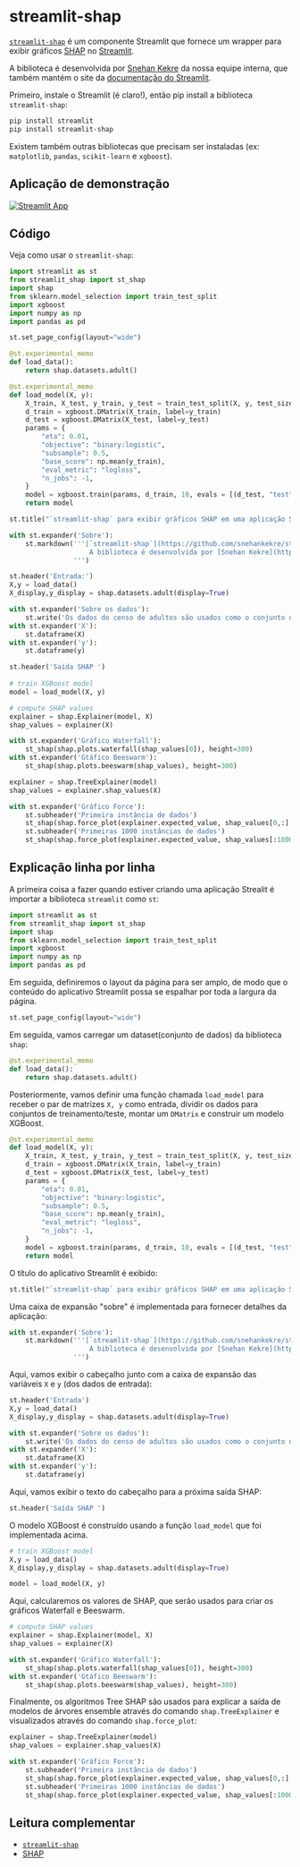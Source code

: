 # streamlit-shap

[`streamlit-shap`](https://github.com/snehankekre/streamlit-shap) é um componente Streamlit que fornece um wrapper para exibir gráficos [SHAP](https://github.com/slundberg/shap) no [Streamlit](https://streamlit.io/). 

A biblioteca é desenvolvida por [Snehan Kekre](https://github.com/snehankekre) da nossa equipe interna, que também mantém o site da [documentação do Streamlit](https://docs.streamlit.io/).


Primeiro, instale o Streamlit (é claro!), então pip install a biblioteca `streamlit-shap`:
```bash
pip install streamlit
pip install streamlit-shap
```

Existem também outras bibliotecas que precisam ser instaladas (ex: `matplotlib`, `pandas`, `scikit-learn` e `xgboost`).


## Aplicação de demonstração

[![Streamlit App](https://static.streamlit.io/badges/streamlit_badge_black_white.svg)](https://share.streamlit.io/dataprofessor/streamlit-shap/)

## Código
Veja como usar o  `streamlit-shap`:
```python
import streamlit as st
from streamlit_shap import st_shap
import shap
from sklearn.model_selection import train_test_split
import xgboost
import numpy as np
import pandas as pd

st.set_page_config(layout="wide")

@st.experimental_memo
def load_data():
    return shap.datasets.adult()

@st.experimental_memo
def load_model(X, y):
    X_train, X_test, y_train, y_test = train_test_split(X, y, test_size=0.2, random_state=7)
    d_train = xgboost.DMatrix(X_train, label=y_train)
    d_test = xgboost.DMatrix(X_test, label=y_test)
    params = {
        "eta": 0.01,
        "objective": "binary:logistic",
        "subsample": 0.5,
        "base_score": np.mean(y_train),
        "eval_metric": "logloss",
        "n_jobs": -1,
    }
    model = xgboost.train(params, d_train, 10, evals = [(d_test, "test")], verbose_eval=100, early_stopping_rounds=20)
    return model

st.title("`streamlit-shap` para exibir gráficos SHAP em uma aplicação Streamlit")

with st.expander('Sobre'):
    st.markdown('''[`streamlit-shap`](https://github.com/snehankekre/streamlit-shap) é um componente Streamlit que fornece um wrapper para exibir gráficos [SHAP](https://github.com/slundberg/shap) no [Streamlit](https://streamlit.io/). 
                    A biblioteca é desenvolvida por [Snehan Kekre](https://github.com/snehankekre) da nossa equipe interna, que também mantém o site da [documentação do Streamlit](https://docs.streamlit.io/).
                ''')

st.header('Entrada:')
X,y = load_data()
X_display,y_display = shap.datasets.adult(display=True)

with st.expander('Sobre os dados'):
    st.write('Os dados do censo de adultos são usados ​​como o conjunto de dados de exemplo.')
with st.expander('X'):
    st.dataframe(X)
with st.expander('y'):
    st.dataframe(y)

st.header('Saída SHAP ')
 
# train XGBoost model
model = load_model(X, y)

# compute SHAP values
explainer = shap.Explainer(model, X)
shap_values = explainer(X)

with st.expander('Gráfico Waterfall'):
    st_shap(shap.plots.waterfall(shap_values[0]), height=300)
with st.expander('Gtáfico Beeswarm'):
    st_shap(shap.plots.beeswarm(shap_values), height=300)

explainer = shap.TreeExplainer(model)
shap_values = explainer.shap_values(X)

with st.expander('Gráfico Force'):
    st.subheader('Primeira instância de dados')
    st_shap(shap.force_plot(explainer.expected_value, shap_values[0,:], X_display.iloc[0,:]), height=200, width=1000)
    st.subheader('Primeiras 1000 instâncias de dados')
    st_shap(shap.force_plot(explainer.expected_value, shap_values[:1000,:], X_display.iloc[:1000,:]), height=400, width=1000)
```

## Explicação linha por linha
A primeira coisa a fazer quando estiver criando uma aplicação Strealit é importar a biblioteca `streamlit` como `st`:
```python
import streamlit as st
from streamlit_shap import st_shap
import shap
from sklearn.model_selection import train_test_split
import xgboost
import numpy as np
import pandas as pd
```
Em seguida, definiremos o layout da página para ser amplo, de modo que o conteúdo do aplicativo Streamlit possa se espalhar por toda a largura da página.
```python
st.set_page_config(layout="wide")
```


Em seguida, vamos carregar um dataset(conjunto de dados) da biblioteca `shap`:
```python
@st.experimental_memo
def load_data():
    return shap.datasets.adult()
```
Posteriormente, vamos definir uma função chamada `load_model` para receber o par de matrizes `X, y` como entrada, dividir os dados para conjuntos de treinamento/teste, montar um `DMatrix` e construir um modelo XGBoost.
```python
@st.experimental_memo
def load_model(X, y):
    X_train, X_test, y_train, y_test = train_test_split(X, y, test_size=0.2, random_state=7)
    d_train = xgboost.DMatrix(X_train, label=y_train)
    d_test = xgboost.DMatrix(X_test, label=y_test)
    params = {
        "eta": 0.01,
        "objective": "binary:logistic",
        "subsample": 0.5,
        "base_score": np.mean(y_train),
        "eval_metric": "logloss",
        "n_jobs": -1,
    }
    model = xgboost.train(params, d_train, 10, evals = [(d_test, "test")], verbose_eval=100, early_stopping_rounds=20)
    return model
```

O título do aplicativo Streamlit é exibido:
```python
st.title("`streamlit-shap` para exibir gráficos SHAP em uma aplicação Streamlit")
```

Uma caixa de expansão "sobre" é implementada para fornecer detalhes da aplicação:
```python
with st.expander('Sobre'):
    st.markdown('''[`streamlit-shap`](https://github.com/snehankekre/streamlit-shap) é um componente Streamlit que fornece um wrapper para exibir gráficos [SHAP](https://github.com/slundberg/shap) no [Streamlit](https://streamlit.io/). 
                    A biblioteca é desenvolvida por [Snehan Kekre](https://github.com/snehankekre) da nossa equipe interna, que também mantém o site da [documentação do Streamlit](https://docs.streamlit.io/).
                ''')
```

Aqui, vamos exibir o cabeçalho junto com a caixa de expansão das variáveis ​​`X` e `y` (dos dados de entrada):
```python
st.header('Entrada')
X,y = load_data()
X_display,y_display = shap.datasets.adult(display=True)

with st.expander('Sobre os dados'):
    st.write('Os dados do censo de adultos são usados ​​como o conjunto de dados de exemplo.')
with st.expander('X'):
    st.dataframe(X)
with st.expander('y'):
    st.dataframe(y)
```

Aqui, vamos exibir o texto do cabeçalho para a próxima saída SHAP:
```python
st.header('Saída SHAP ')
```

O modelo XGBoost é construído usando a função `load_model` que foi implementada acima.
```python
# train XGBoost model
X,y = load_data()
X_display,y_display = shap.datasets.adult(display=True)

model = load_model(X, y)
```


Aqui, calcularemos os valores de SHAP, que serão usados ​​para criar os gráficos Waterfall e Beeswarm.
```python
# compute SHAP values
explainer = shap.Explainer(model, X)
shap_values = explainer(X)

with st.expander('Gráfico Waterfall'):
    st_shap(shap.plots.waterfall(shap_values[0]), height=300)
with st.expander('Gtáfico Beeswarm'):
    st_shap(shap.plots.beeswarm(shap_values), height=300)
```

Finalmente, os algoritmos Tree SHAP são usados ​​para explicar a saída de modelos de árvores ensemble através do comando `shap.TreeExplainer` e visualizados através do comando `shap.force_plot`:
```python
explainer = shap.TreeExplainer(model)
shap_values = explainer.shap_values(X)

with st.expander('Gráfico Force'):
    st.subheader('Primeira instância de dados')
    st_shap(shap.force_plot(explainer.expected_value, shap_values[0,:], X_display.iloc[0,:]), height=200, width=1000)
    st.subheader('Primeiras 1000 instâncias de dados')
    st_shap(shap.force_plot(explainer.expected_value, shap_values[:1000,:], X_display.iloc[:1000,:]), height=400, width=1000)
```

## Leitura complementar
- [`streamlit-shap`](https://github.com/snehankekre/streamlit-shap)
- [SHAP](https://github.com/slundberg/shap)
